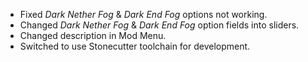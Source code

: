 - Fixed *Dark Nether Fog* & *Dark End Fog* options not working.
- Changed *Dark Nether Fog* & *Dark End Fog* option fields into sliders.
- Changed description in Mod Menu.
- Switched to use Stonecutter toolchain for development.
